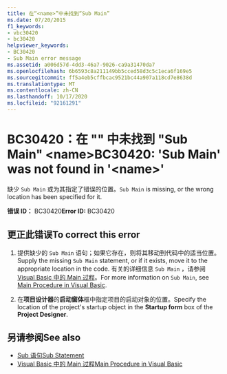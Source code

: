 ```yaml
---
title: 在“<name>”中未找到“Sub Main”
ms.date: 07/20/2015
f1_keywords:
- vbc30420
- bc30420
helpviewer_keywords:
- BC30420
- Sub Main error message
ms.assetid: a006d57d-4dd3-46a7-9026-ca9a31470da7
ms.openlocfilehash: 6b6593c8a211149bb5cced58d3c5c1eca6f169e5
ms.sourcegitcommit: ff5a4eb5cffbcac9521bc44a907a118cd7e8638d
ms.translationtype: MT
ms.contentlocale: zh-CN
ms.lasthandoff: 10/17/2020
ms.locfileid: "92161291"
---
```

# <a name="bc30420-sub-main-was-not-found-in-name"></a><span data-ttu-id="9b308-102">BC30420：在 "" 中未找到 "Sub Main" \<name></span><span class="sxs-lookup"><span data-stu-id="9b308-102">BC30420: 'Sub Main' was not found in '\<name>'</span></span>

<span data-ttu-id="9b308-103">缺少 `Sub Main` 或为其指定了错误的位置。</span><span class="sxs-lookup"><span data-stu-id="9b308-103">`Sub Main` is missing, or the wrong location has been specified for it.</span></span>

 <span data-ttu-id="9b308-104">**错误 ID：** BC30420</span><span class="sxs-lookup"><span data-stu-id="9b308-104">**Error ID:** BC30420</span></span>

## <a name="to-correct-this-error"></a><span data-ttu-id="9b308-105">更正此错误</span><span class="sxs-lookup"><span data-stu-id="9b308-105">To correct this error</span></span>

1. <span data-ttu-id="9b308-106">提供缺少的 `Sub Main` 语句；如果它存在，则将其移动到代码中的适当位置。</span><span class="sxs-lookup"><span data-stu-id="9b308-106">Supply the missing `Sub Main` statement, or if it exists, move it to the appropriate location in the code.</span></span> <span data-ttu-id="9b308-107">有关的详细信息 `Sub Main` ，请参阅 [Visual Basic 中的 Main 过程](../../programming-guide/program-structure/main-procedure.md)。</span><span class="sxs-lookup"><span data-stu-id="9b308-107">For more information on `Sub Main`, see [Main Procedure in Visual Basic](../../programming-guide/program-structure/main-procedure.md).</span></span>

2. <span data-ttu-id="9b308-108">在**项目设计器**的**启动窗体**框中指定项目的启动对象的位置。</span><span class="sxs-lookup"><span data-stu-id="9b308-108">Specify the location of the project's startup object in the **Startup form** box of the **Project Designer**.</span></span>

## <a name="see-also"></a><span data-ttu-id="9b308-109">另请参阅</span><span class="sxs-lookup"><span data-stu-id="9b308-109">See also</span></span>

- [<span data-ttu-id="9b308-110">Sub 语句</span><span class="sxs-lookup"><span data-stu-id="9b308-110">Sub Statement</span></span>](../statements/sub-statement.md)
- [<span data-ttu-id="9b308-111">Visual Basic 中的 Main 过程</span><span class="sxs-lookup"><span data-stu-id="9b308-111">Main Procedure in Visual Basic</span></span>](../../programming-guide/program-structure/main-procedure.md)
